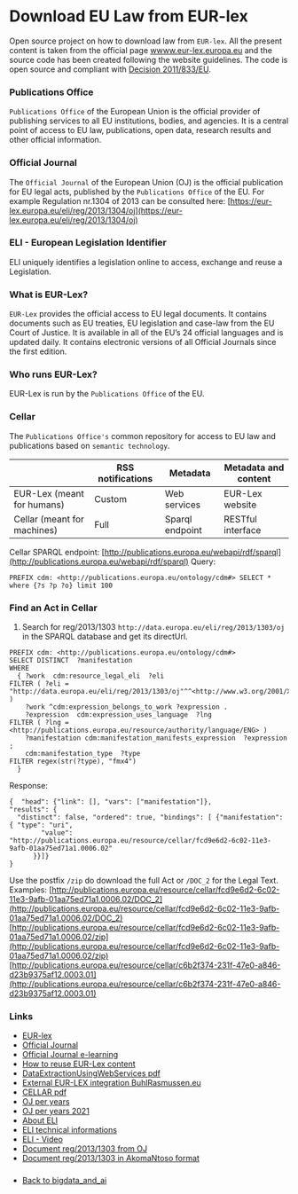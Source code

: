 # Download EU Law from EUR-lex

Open source project on how to download law from `EUR-lex`. 
All the present content is taken from the official page [wwww.eur-lex.europa.eu](https://eur-lex.europa.eu) and the 
source code has been created following the website guidelines. The code is open source and compliant with 
[Decision 2011/833/EU](https://eur-lex.europa.eu/legal-content/EN/TXT/?uri=CELEX:32011D0833).

### Publications Office
`Publications Office` of the European Union is the official provider of publishing services to all EU institutions, bodies, and agencies. 
It is a central point of access to EU law, publications, open data, research results and other official information.

### Official Journal
The `Official Journal` of the European Union (OJ) is the official publication for EU legal acts, published by the `Publications Office` of the EU.
For example Regulation nr.1304 of 2013 can be consulted here: [https://eur-lex.europa.eu/eli/reg/2013/1304/oj](https://eur-lex.europa.eu/eli/reg/2013/1304/oj) 

### ELI - European Legislation Identifier
ELI uniquely identifies a legislation online to access, exchange and reuse a Legislation.

### What is EUR-Lex?
`EUR-Lex` provides the official access to EU legal documents. 
It contains documents such as EU treaties, EU legislation and case-law from the EU Court of Justice.
It is available in all of the EU’s 24 official languages and is updated daily.
It contains electronic versions of all Official Journals since the first edition.

### Who runs EUR-Lex?
EUR-Lex is run by the `Publications Office` of the EU.

### Cellar 
The `Publications Office's` common repository for access to EU law and publications based on `semantic technology`.

|   | RSS notifications | Metadata | Metadata and content|
|---|---|---|---|
| EUR-Lex (meant for humans) | Custom |  Web services | EUR-Lex website |
| Cellar (meant for machines) | Full |  Sparql endpoint | RESTful interface |

Cellar SPARQL endpoint: [http://publications.europa.eu/webapi/rdf/sparql](http://publications.europa.eu/webapi/rdf/sparql)
Query: 
```
PREFIX cdm: <http://publications.europa.eu/ontology/cdm#> SELECT * where {?s ?p ?o} limit 100
```

### Find an Act in Cellar  
1) Search for reg/2013/1303 `http://data.europa.eu/eli/reg/2013/1303/oj` in the SPARQL database and get its directUrl.
```
PREFIX cdm: <http://publications.europa.eu/ontology/cdm#>
SELECT DISTINCT  ?manifestation
WHERE
  { ?work  cdm:resource_legal_eli  ?eli
FILTER ( ?eli = "http://data.europa.eu/eli/reg/2013/1303/oj"^^<http://www.w3.org/2001/XMLSchema#anyURI> )
    ?work ^cdm:expression_belongs_to_work ?expression .
    ?expression  cdm:expression_uses_language  ?lng
FILTER ( ?lng = <http://publications.europa.eu/resource/authority/language/ENG> )
    ?manifestation cdm:manifestation_manifests_expression  ?expression ;
    cdm:manifestation_type  ?type
FILTER regex(str(?type), "fmx4")
  }
  ```
Response:
  ``` 
{  "head": {"link": [], "vars": ["manifestation"]},
  "results": {
    "distinct": false, "ordered": true, "bindings": [ {"manifestation": { "type": "uri",
          "value": "http://publications.europa.eu/resource/cellar/fcd9e6d2-6c02-11e3-9afb-01aa75ed71a1.0006.02"
        }}]}
}
  ```
Use the postfix `/zip` do download the full Act or `/DOC_2` for the Legal Text. Examples:
[http://publications.europa.eu/resource/cellar/fcd9e6d2-6c02-11e3-9afb-01aa75ed71a1.0006.02/DOC_2](http://publications.europa.eu/resource/cellar/fcd9e6d2-6c02-11e3-9afb-01aa75ed71a1.0006.02/DOC_2)
[http://publications.europa.eu/resource/cellar/fcd9e6d2-6c02-11e3-9afb-01aa75ed71a1.0006.02/zip](http://publications.europa.eu/resource/cellar/fcd9e6d2-6c02-11e3-9afb-01aa75ed71a1.0006.02/zip)
[http://publications.europa.eu/resource/cellar/c6b2f374-231f-47e0-a846-d23b9375af12.0003.01](http://publications.europa.eu/resource/cellar/c6b2f374-231f-47e0-a846-d23b9375af12.0003.01)
 
### Links 
- [EUR-lex](https://eur-lex.europa.eu/content/welcome/about.html)
- [Official Journal](https://eur-lex.europa.eu/content/help/oj/about-oj.html)
- [Official Journal e-learning](https://eur-lex.europa.eu/content/e-learning/official_journal.html)
- [How to reuse EUR-Lex content](https://eur-lex.europa.eu/content/help/data-reuse/reuse-contents-eurlex-details.html)
- [DataExtractionUsingWebServices pdf](https://eur-lex.europa.eu/content/tools/webservices/DataExtractionUsingWebServices-v1.00.pdf)
- [External EUR-LEX integration BuhlRasmussen.eu](http://api.epdb.eu/)
- [CELLAR pdf](https://op.europa.eu/en/publication-detail/-/publication/658088eb-c071-11e8-9893-01aa75ed71a1/language-en/format-PDF/source-76875949)
- [OJ per years](https://data.europa.eu/data/datasets?keywords=oj-c-information&locale=en&dataScope=eu&country=eu&format=CSV&page=1&sort=release_date%2Bdesc)
- [OJ per years 2021](https://data.europa.eu/data/datasets/official-journals-of-the-european-union-2021?locale=en)
- [About ELI](https://eur-lex.europa.eu/eli-register/about.html)
- [ELI technical informations](https://eur-lex.europa.eu/eli-register/technical_information.html)
- [ELI - Video](https://www.youtube.com/watch?v=3ngoIDyuKMQ)
- [Document reg/2013/1303 from OJ](./resources/reg_2013_1303_oj.xml)
- [Document reg/2013/1303 in AkomaNtoso format](./resources/reg_2013_1303_akn.xml)
###
- [Back to bigdata_and_ai](https://github.com/ermalaliraj/bigdata_and_ai) 